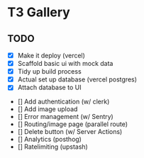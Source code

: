 # T3 Gallery

## TODO

- [x] Make it deploy (vercel)
- [x] Scaffold basic ui with mock data
- [x] Tidy up build process
- [x] Actual set up database (vercel postgres)
- [x] Attach database to UI
- [] Add authentication (w/ clerk)
- [] Add image upload
- [] Error management (w/ Sentry)
- [] Routing/image page (parallel route)
- [] Delete button (w/ Server Actions)
- [] Analytics (posthog)
- [] Ratelimiting (upstash)
